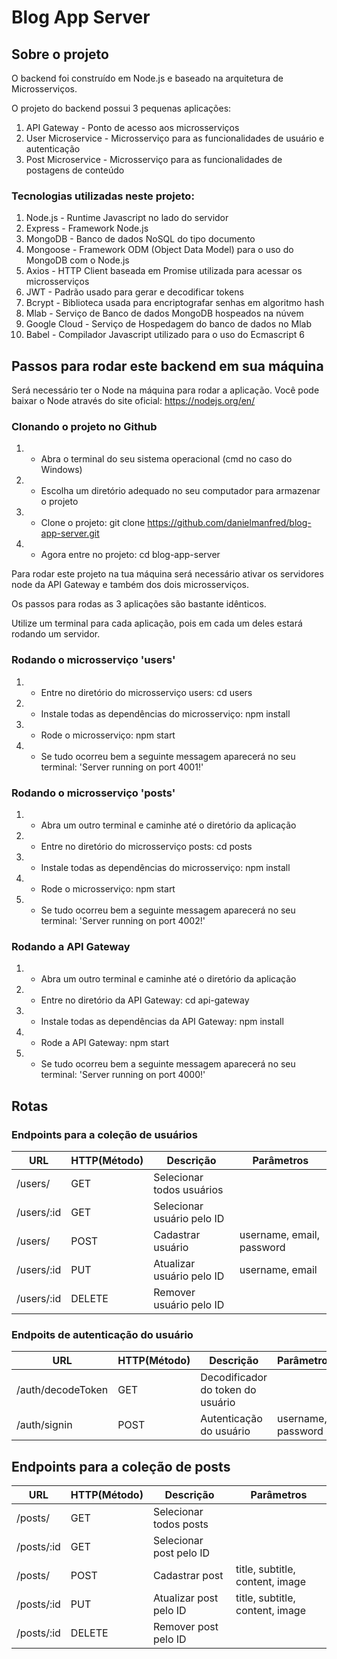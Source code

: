 # Blog App Server

## Sobre o projeto

O backend foi construído em Node.js e baseado na arquitetura de Microsserviços.

O projeto do backend possui 3 pequenas aplicações: 

1. API Gateway - Ponto de acesso aos microsserviços
2. User Microservice - Microsserviço para as funcionalidades de usuário e autenticação
3. Post Microservice - Microsserviço para as funcionalidades de postagens de conteúdo

### Tecnologias utilizadas neste projeto:

01. Node.js - Runtime Javascript no lado do servidor
02. Express - Framework Node.js
03. MongoDB - Banco de dados NoSQL do tipo documento
04. Mongoose - Framework ODM (Object Data Model) para o uso do MongoDB com o Node.js
05. Axios - HTTP Client baseada em Promise utilizada para acessar os microsserviços
06. JWT - Padrão usado para gerar e decodificar tokens
07. Bcrypt - Biblioteca usada para encriptografar senhas em algoritmo hash
08. Mlab - Serviço de Banco de dados MongoDB hospeados na núvem
09. Google Cloud - Serviço de Hospedagem do banco de dados no Mlab 
10. Babel - Compilador Javascript utilizado para o uso do Ecmascript 6

## Passos para rodar este backend em sua máquina

Será necessário ter o Node na máquina para rodar a aplicação. 
Você pode baixar o Node através do site oficial: https://nodejs.org/en/

### Clonando o projeto no Github

1. - Abra o terminal do seu sistema operacional (cmd no caso do Windows)
2. - Escolha um diretório adequado no seu computador para armazenar o projeto
3. - Clone o projeto: git clone https://github.com/danielmanfred/blog-app-server.git
4. - Agora entre no projeto: cd blog-app-server

Para rodar este projeto na tua máquina será necessário ativar os servidores node da API Gateway e também dos dois microsserviços. 

Os passos para rodas as 3 aplicações são bastante idênticos.

Utilize um terminal para cada aplicação, pois em cada um deles estará rodando um servidor. 

### Rodando o microsserviço 'users'

1. - Entre no diretório do microsserviço users: cd users
2. - Instale todas as dependências do microsserviço: npm install
3. - Rode o microsserviço: npm start
4. - Se tudo ocorreu bem a seguinte messagem aparecerá no seu terminal: 'Server running on port 4001!' 

### Rodando o microsserviço 'posts'

1. - Abra um outro terminal e caminhe até o diretório da aplicação
2. - Entre no diretório do microsserviço posts: cd posts
3. - Instale todas as dependências do microsserviço: npm install
4. - Rode o microsserviço: npm start
5. - Se tudo ocorreu bem a seguinte messagem aparecerá no seu terminal: 'Server running on port 4002!'

### Rodando a API Gateway

1. - Abra um outro terminal e caminhe até o diretório da aplicação
2. - Entre no diretório da API Gateway: cd api-gateway
3. - Instale todas as dependências da API Gateway: npm install
4. - Rode a API Gateway: npm start
5. - Se tudo ocorreu bem a seguinte messagem aparecerá no seu terminal: 'Server running on port 4000!'

## Rotas

### Endpoints para a coleção de usuários

URL                   |  HTTP(Método)  |      Descrição            |       Parâmetros          |
----------------------|--------------- | --------------------------| --------------------------|
/users/               |    GET         | Selecionar todos usuários |                           |
/users/:id            |    GET         | Selecionar usuário pelo ID|                           |
/users/               |    POST        | Cadastrar usuário         | username, email, password |
/users/:id            |    PUT         | Atualizar usuário pelo ID | username, email           |
/users/:id            |    DELETE      | Remover usuário pelo ID   |                           |

### Endpoits de autenticação do usuário

URL                   |     HTTP(Método)  |      Descrição                    |    Parâmetros      |
----------------------| ----------------- | --------------------------------- | ------------------ | 
/auth/decodeToken     |       GET         | Decodificador do token do usuário |                    |
/auth/signin          |       POST        | Autenticação do usuário           | username, password |

## Endpoints para a coleção de posts

URL                   |  HTTP(Método)  |      Descrição          |       Parâmetros                |
----------------------|--------------- | ------------------------| --------------------------------|
/posts/               |    GET         | Selecionar todos posts  |                                 |
/posts/:id            |    GET         | Selecionar post pelo ID |                                 |
/posts/               |    POST        | Cadastrar post          | title, subtitle, content, image |
/posts/:id            |    PUT         | Atualizar post pelo ID  | title, subtitle, content, image |
/posts/:id            |    DELETE      | Remover post pelo ID    |                                 |
